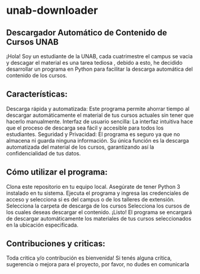 # unab-downloader
## Descargador Automático de Contenido de Cursos UNAB
¡Hola! Soy un estudiante de la UNAB, cada cuatrimestre el campus se vacia y descagar el material es una tarea tediosa , debido a esto, he decidido desarrollar un programa en Python para facilitar la descarga automática del contenido de los cursos.

## Características:
Descarga rápida y automatizada: Este programa permite ahorrar tiempo al descargar automáticamente el material de tus cursos actuales sin tener que hacerlo manualmente.
Interfaz de usuario sencilla: La interfaz intuitiva hace que el proceso de descarga sea fácil y accesible para todos los estudiantes.
Seguridad y Privacidad: El programa es seguro ya que no almacena ni guarda ninguna información. Su única función es la descarga automatizada del material de los cursos, garantizando así la confidencialidad de tus datos.

## Cómo utilizar el programa:
Clona este repositorio en tu equipo local.
Asegúrate de tener Python 3 instalado en tu sistema.
Ejecuta el programa y ingresa las credenciales de acceso y selecciona si es del campus o de los talleres de extensión.
Selecciona la carpeta de descarga de los cursos
Selecciona los cursos de los cuales deseas descargar el contenido.
¡Listo! El programa se encargará de descargar automáticamente los materiales de tus cursos seleccionados en la ubicación especificada.

## Contribuciones y criticas:
Toda critica y/o contribución es bienvenida!  Si tenés alguna crítica, sugerencia o mejora para el proyecto, por favor, no dudes en comunicarla
